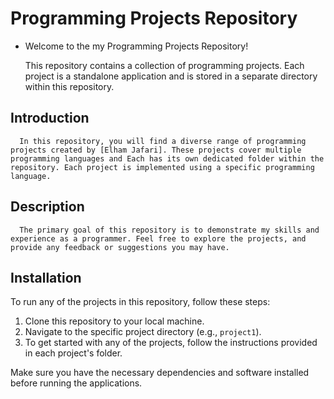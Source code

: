 # Programming Projects Repository

   * Welcome to the my Programming Projects Repository! 

      This repository contains a collection of programming projects. 
      Each project is a standalone application and is stored in a separate directory within this repository.

## Introduction

      In this repository, you will find a diverse range of programming projects created by [Elham Jafari]. These projects cover multiple programming languages and Each has its own dedicated folder within the repository. Each project is implemented using a specific programming language.

## Description

      The primary goal of this repository is to demonstrate my skills and experience as a programmer. Feel free to explore the projects, and provide any feedback or suggestions you may have.

## Installation

  To run any of the projects in this repository, follow these steps:

   1. Clone this repository to your local machine.
   2. Navigate to the specific project directory (e.g., `project1`).
   3. To get started with any of the projects, follow the instructions provided in each project's folder.

  Make sure you have the necessary dependencies and software installed before running the applications.